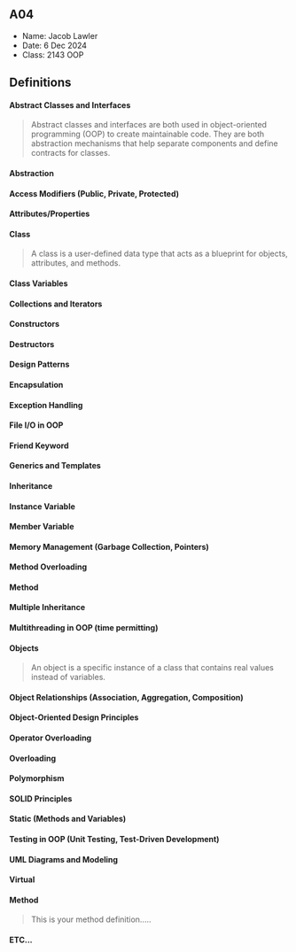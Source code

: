  ## A04

- Name: Jacob Lawler
- Date: 6 Dec 2024
- Class: 2143 OOP
  

## Definitions

#### Abstract Classes and Interfaces
> Abstract classes and interfaces are both used in object-oriented programming (OOP) to create maintainable code. They are both abstraction mechanisms that help separate components and define contracts for classes. 
#### Abstraction 
#### Access Modifiers (Public, Private, Protected)
#### Attributes/Properties 
#### Class
>  A class is a user-defined data type that acts as a blueprint for objects, attributes, and methods.
#### Class Variables
#### Collections and Iterators 
#### Constructors
#### Destructors 
#### Design Patterns
#### Encapsulation 
#### Exception Handling 
#### File I/O in OOP 
#### Friend Keyword
#### Generics and Templates
#### Inheritance
#### Instance Variable
#### Member Variable
#### Memory Management (Garbage Collection, Pointers)
#### Method Overloading 
#### Method
#### Multiple Inheritance
#### Multithreading in OOP (time permitting)
#### Objects 
> An object is a specific instance of a class that contains real values instead of variables.
#### Object Relationships (Association, Aggregation, Composition)
#### Object-Oriented Design Principles
#### Operator Overloading
#### Overloading
#### Polymorphism
#### SOLID Principles 
#### Static (Methods and Variables)
#### Testing in OOP (Unit Testing, Test-Driven Development)
#### UML Diagrams and Modeling
#### Virtual



#### Method
> This is your method definition.....

#### ETC...
